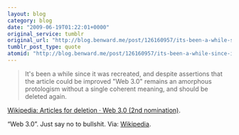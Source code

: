 ```yaml
---
layout: blog
category: blog
date: "2009-06-19T01:22:01+0000"
original_service: tumblr
original_url: "http://blog.benward.me/post/126160957/its-been-a-while-since-it-was-recreated-and"
tumblr_post_type: quote
atomid: "http://blog.benward.me/post/126160957/its-been-a-while-since-it-was-recreated-and"
---
```

> It's been a while since it was recreated, and despite assertions that the article could be improved "Web 3.0" remains an amorphous protologism without a single coherent meaning, and should be deleted again.

<a href="http://en.wikipedia.org/wiki/Wikipedia:Articles_for_deletion/Web_3.0_(2nd_nomination)">Wikipedia: Articles for deletion · Web 3.0 (2nd nomination)</a>.

“Web 3.0”. Just say no to bullshit.
Via: [Wikipedia](http://en.wikipedia.org/wiki/Wikipedia:Articles_for_deletion/Web_3.0_(2nd_nomination)).